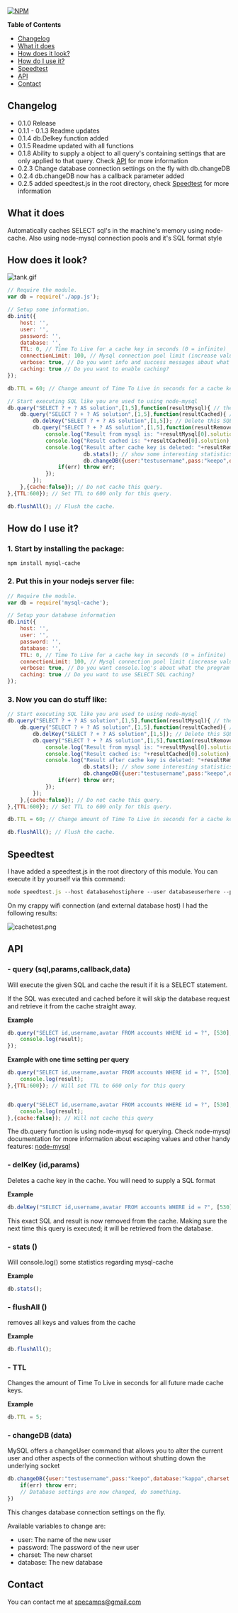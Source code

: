 [![NPM](https://nodei.co/npm/mysql-cache.png?downloads=true&downloadRank=true&stars=true)](https://nodei.co/npm/mysql-cache/)

**Table of Contents**

- [Changelog](#changelog)
- [What it does](#what-it-does)
- [How does it look?](#how-does-it-look)
- [How do I use it?](#how-do-i-use-it)
- [Speedtest](#speedtest)
- [API](#api)
- [Contact](#contact)

## Changelog

 - 0.1.0 Release
 - 0.1.1 - 0.1.3 Readme updates
 - 0.1.4 db.Delkey function added
 - 0.1.5 Readme updated with all functions
 - 0.1.8 Ability to supply a object to all query's containing settings that are only applied to that query. Check [API](#api) for more information
 - 0.2.3 Change database connection settings on the fly with db.changeDB
 - 0.2.4 db.changeDB now has a callback parameter added
 - 0.2.5 added speedtest.js in the root directory, check [Speedtest](#speedtest) for more information


## What it does

Automatically caches SELECT sql's in the machine's memory using node-cache. Also using node-mysql connection pools and it's SQL format style


## How does it look?

![tank.gif](https://bitbucket.org/repo/jjGr8o/images/2064265396-tank.gif)

```javascript
// Require the module.
var db = require('./app.js');

// Setup some information.
db.init({
	host: '',
	user: '',
	password: '',
	database: '',
	TTL: 0, // Time To Live for a cache key in seconds (0 = infinite)
	connectionLimit: 100, // Mysql connection pool limit (increase value if you are having problems)
	verbose: true, // Do you want info and success messages about what the program is doing?
	caching: true // Do you want to enable caching?
});

db.TTL = 60; // Change amount of Time To Live in seconds for a cache key in realtime.

// Start executing SQL like you are used to using node-mysql
db.query("SELECT ? + ? AS solution",[1,5],function(resultMysql){ // the SQL contains a SELECT which means it will be cached for future use.
	db.query("SELECT ? + ? AS solution",[1,5],function(resultCached){ // This exact SQL has been executed before and will be retrieved from cache.
		db.delKey("SELECT ? + ? AS solution",[1,5]); // Delete this SQL cache key.
		db.query("SELECT ? + ? AS solution",[1,5],function(resultRemoved){ // This SQL will be executed on the database because the sql cache key was deleted.
			console.log("Result from mysql is: "+resultMysql[0].solution);
			console.log("Result cached is: "+resultCached[0].solution);
			console.log("Result after cache key is deleted: "+resultRemoved[0].solution);
                        db.stats(); // show some interesting statistics regarding mysql-cache
                        db.changeDB({user:"testusername",pass:"keepo",database:"kappa",charset:"utf8"}, function(err){  // Change database connection settings on the fly.
				if(err) throw err;
			});
		});
	},{cache:false}); // Do not cache this query.
},{TTL:600}); // Set TTL to 600 only for this query.

db.flushAll(); // Flush the cache.
```


##  How do I use it?

### 1. Start by installing the package:
    npm install mysql-cache

### 2. Put this in your nodejs server file:
```javascript
// Require the module.
var db = require('mysql-cache');

// Setup your database information
db.init({
	host: '',
	user: '',
	password: '',
	database: '',
	TTL: 0, // Time To Live for a cache key in seconds (0 = infinite)
	connectionLimit: 100, // Mysql connection pool limit (increase value if you are having problems)
	verbose: true, // Do you want console.log's about what the program is doing?
	caching: true // Do you want to use SELECT SQL caching?
});
```



	
### 3. Now you can do stuff like:
```javascript
// Start executing SQL like you are used to using node-mysql
db.query("SELECT ? + ? AS solution",[1,5],function(resultMysql){ // the SQL contains a SELECT which means it will be cached for future use.
	db.query("SELECT ? + ? AS solution",[1,5],function(resultCached){ // This exact SQL has been executed before and will be retrieved from cache.
		db.delKey("SELECT ? + ? AS solution",[1,5]); // Delete this SQL cache key.
		db.query("SELECT ? + ? AS solution",[1,5],function(resultRemoved){ // This SQL will be executed on the database because the sql cache key was deleted.
			console.log("Result from mysql is: "+resultMysql[0].solution);
			console.log("Result cached is: "+resultCached[0].solution);
			console.log("Result after cache key is deleted: "+resultRemoved[0].solution);
                        db.stats(); // show some interesting statistics regarding mysql-cache
                        db.changeDB({user:"testusername",pass:"keepo",database:"kappa",charset:"utf8"}, function(err){  // Change database connection settings on the fly.
				if(err) throw err;
			});
		});
	},{cache:false}); // Do not cache this query.
},{TTL:600}); // Set TTL to 600 only for this query.

db.TTL = 60; // Change amount of Time To Live in seconds for a cache key in realtime.

db.flushAll(); // Flush the cache.
```


## Speedtest

I have added a speedtest.js in the root directory of this module. You can execute it by yourself via this command:
```javascript
node speedtest.js --host databasehostiphere --user databaseuserhere --pass databasepasswordhere --database databasenamehere
```

On my crappy wifi connection (and external database host) I had the following results:

![cachetest.png](https://bitbucket.org/repo/jjGr8o/images/418494615-cachetest.png)

## API

###  - query (sql,params,callback,data)
Will execute the given SQL and cache the result if it is a SELECT statement.

If the SQL was executed and cached before it will skip the database request and retrieve it from the cache straight away.

__Example__

```javascript
db.query("SELECT id,username,avatar FROM accounts WHERE id = ?", [530], function(result) {
    console.log(result);
});
```

__Example with one time setting per query__

```javascript
db.query("SELECT id,username,avatar FROM accounts WHERE id = ?", [530], function(result) {
    console.log(result);
},{TTL:600}); // Will set TTL to 600 only for this query


db.query("SELECT id,username,avatar FROM accounts WHERE id = ?", [530], function(result) {
    console.log(result);
},{cache:false}); // Will not cache this query
```

The db.query function is using node-mysql for querying. Check node-mysql documentation for more information about escaping values and other handy features: [node-mysql](https://github.com/felixge/node-mysql/blob/master/Readme.md)

### - delKey (id,params)
Deletes a cache key in the cache. You will need to supply a SQL format

__Example__

```javascript
db.delKey("SELECT id,username,avatar FROM accounts WHERE id = ?", [530]);
```

This exact SQL and result is now removed from the cache. Making sure the next time this query is executed; it will be retrieved from the database.

###  - stats ()
Will console.log() some statistics regarding mysql-cache

__Example__

```javascript
db.stats();
```

###  - flushAll ()
removes all keys and values from the cache

__Example__

```javascript
db.flushAll();
```

###  - TTL 
Changes the amount of Time To Live in seconds for all future made cache keys.

__Example__

```javascript
db.TTL = 5;
```

### - changeDB (data)
MySQL offers a changeUser command that allows you to alter the current user and other aspects of the connection without shutting down the underlying socket

```javascript
db.changeDB({user:"testusername",pass:"keepo",database:"kappa",charset:"utf8"}, function(err){
    if(err) throw err;
    // Database settings are now changed, do something.
})
```

This changes database connection settings on the fly.

Available variables to change are:

* user: The name of the new user
* password: The password of the new user
* charset: The new charset
* database: The new database 

 
## Contact
You can contact me at specamps@gmail.com